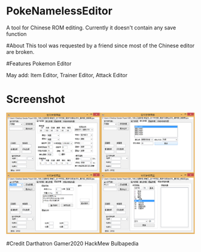 # PokeNamelessEditor
A tool for Chinese ROM editing.  Currently it doesn't contain any save function

#About
This tool was requested by a friend since most of the Chinese editor are broken.

#Features
Pokemon Editor

May add:
Item Editor,
Trainer Editor,
Attack Editor

# Screenshot
![ScreenShot](screenshot.png)

#Credit
Darthatron
Gamer2020
HackMew
Bulbapedia
